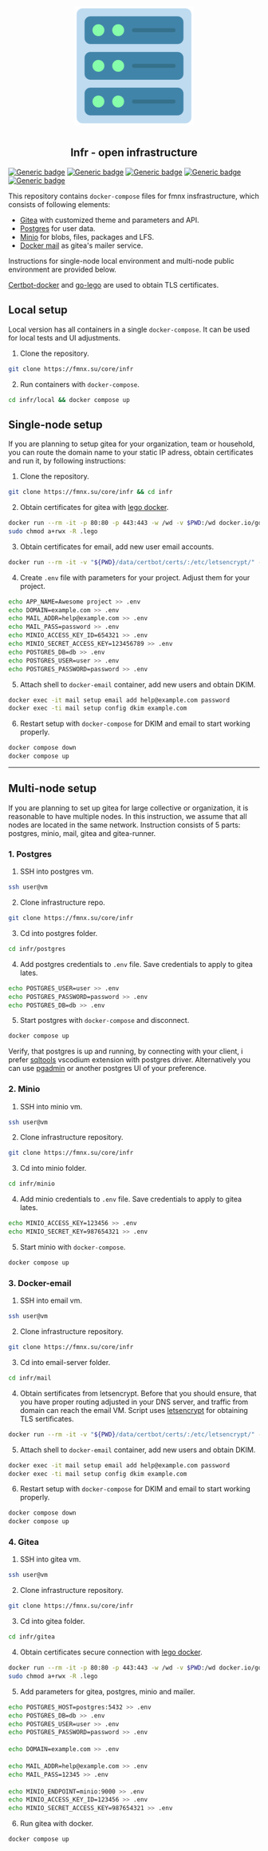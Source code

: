 <p align="center">
<img style="align: center; padding-left: 10px; padding-right: 10px; padding-bottom: 10px;" width="238px" height="238px" src="logo.png" />
</p>

<h2 align="center">Infr - open infrastructure</h2>

[![Generic badge](https://img.shields.io/badge/license-gpl-orange.svg)](https://fmnx.su/infr/fmnx/src/branch/main/LICENSE)
[![Generic badge](https://img.shields.io/badge/fmnx-repo-006db0.svg)](https://fmnx.su/core/infr)
[![Generic badge](https://img.shields.io/badge/codeberg-repo-45a3fb.svg)](https://codeberg.org/fmnx/infr)
[![Generic badge](https://img.shields.io/badge/github-repo-red.svg)](https://github.com/fmnx-io/infr)
[![Generic badge](https://img.shields.io/badge/flaticon-icons-03fca1.svg)](https://www.flaticon.com)

This repository contains `docker-compose` files for fmnx insfrastructure, which consists of following elements:

- [Gitea](https://about.gitea.com/) with customized theme and parameters and API.
- [Postgres](https://www.postgresql.org/) for user data.
- [Minio](https://min.io/) for blobs, files, packages and LFS.
- [Docker mail](https://github.com/docker-mailserver/docker-mailserver) as gitea's mailer service.

Instructions for single-node local environment and multi-node public environment are provided below.

[Certbot-docker](https://hub.docker.com/r/certbot/certbot) and [go-lego](https://github.com/go-acme/lego) are used to obtain TLS certificates.

## Local setup

Local version has all containers in a single `docker-compose`. It can be used for local tests and UI adjustments.

1. Clone the repository.

```sh
git clone https://fmnx.su/core/infr
```

2. Run containers with `docker-compose`.

```sh
cd infr/local && docker compose up
```

## Single-node setup

If you are planning to setup gitea for your organization, team or household, you can route the domain name to your static IP adress, obtain certificates and run it, by following instructions:

1. Clone the repository.

```sh
git clone https://fmnx.su/core/infr && cd infr
```

2. Obtain certificates for gitea with [lego docker](https://hub.docker.com/r/goacme/lego/).

```sh
docker run --rm -it -p 80:80 -p 443:443 -w /wd -v $PWD:/wd docker.io/goacme/lego --email="name@example.com" --domains="example.com" --http run
sudo chmod a+rwx -R .lego
```

3. Obtain certificates for email, add new user email accounts.

```sh
docker run --rm -it -v "${PWD}/data/certbot/certs/:/etc/letsencrypt/" -v "${PWD}/data/certbot/logs/:/var/log/letsencrypt/" -p 80:80 docker.io/certbot/certbot certonly --standalone -d mail.example.com
```

4. Create `.env` file with parameters for your project. Adjust them for your project.

```sh
echo APP_NAME=Awesome project >> .env
echo DOMAIN=example.com >> .env
echo MAIL_ADDR=help@example.com >> .env
echo MAIL_PASS=password >> .env
echo MINIO_ACCESS_KEY_ID=654321 >> .env
echo MINIO_SECRET_ACCESS_KEY=123456789 >> .env
echo POSTGRES_DB=db >> .env
echo POSTGRES_USER=user >> .env
echo POSTGRES_PASSWORD=password >> .env
```

5. Attach shell to `docker-email` container, add new users and obtain DKIM.

```sh
docker exec -it mail setup email add help@example.com password
docker exec -ti mail setup config dkim example.com
```

6. Restart setup with `docker-compose` for DKIM and email to start working properly.

```sh
docker compose down
docker compose up
```

---

## Multi-node setup

If you are planning to set up gitea for large collective or organization, it is reasonable to have multiple nodes. In this instruction, we assume that all nodes are located in the same network. Instruction consists of 5 parts: postgres, minio, mail, gitea and gitea-runner.

### 1. Postgres

1. SSH into postgres vm.

```sh
ssh user@vm
```

2. Clone infrastructure repo.

```sh
git clone https://fmnx.su/core/infr
```

3. Cd into postgres folder.

```sh
cd infr/postgres
```

4. Add postgres credentials to `.env` file. Save credentials to apply to gitea lates.

```sh
echo POSTGRES_USER=user >> .env
echo POSTGRES_PASSWORD=password >> .env
echo POSTGRES_DB=db >> .env
```

5. Start postgres with `docker-compose` and disconnect.

```sh
docker compose up
```

Verify, that postgres is up and running, by connecting with your client, i prefer [sqltools](https://open-vsx.org/extension/mtxr/sqltools) vscodium extension with postgres driver. Alternatively you can use [pgadmin](https://www.pgadmin.org/) or another postgres UI of your preference.

### 2. Minio

1. SSH into minio vm.

```sh
ssh user@vm
```

2. Clone infrastructure repository.

```sh
git clone https://fmnx.su/core/infr
```

3. Cd into minio folder.

```sh
cd infr/minio
```

4. Add minio credentials to `.env` file. Save credentials to apply to gitea lates.

```sh
echo MINIO_ACCESS_KEY=123456 >> .env
echo MINIO_SECRET_KEY=987654321 >> .env
```

5. Start minio with `docker-compose`.

```sh
docker compose up
```

### 3. Docker-email

1. SSH into email vm.

```sh
ssh user@vm
```

2. Clone infrastructure repository.

```sh
git clone https://fmnx.su/core/infr
```

3. Cd into email-server folder.

```sh
cd infr/mail
```

4. Obtain sertificates from letsencrypt. Before that you should ensure, that you have proper routing adjusted in your DNS server, and traffic from domain can reach the email VM. Script uses [letsencrypt](https://letsencrypt.org/) for obtaining TLS sertificates.

```sh
docker run --rm -it -v "${PWD}/data/certbot/certs/:/etc/letsencrypt/" -v "${PWD}/data/certbot/logs/:/var/log/letsencrypt/" -p 80:80 docker.io/certbot/certbot certonly --standalone -d mail.example.com
```

5. Attach shell to `docker-email` container, add new users and obtain DKIM.

```sh
docker exec -it mail setup email add help@example.com password
docker exec -ti mail setup config dkim example.com
```

6. Restart setup with `docker-compose` for DKIM and email to start working properly.

```sh
docker compose down
docker compose up
```

### 4. Gitea

1. SSH into gitea vm.

```sh
ssh user@vm
```

2. Clone infrastructure repository.

```sh
git clone https://fmnx.su/core/infr
```

3. Cd into gitea folder.

```sh
cd infr/gitea
```

4. Obtain certificates secure connection with [lego docker](https://hub.docker.com/r/goacme/lego/).

```sh
docker run --rm -it -p 80:80 -p 443:443 -w /wd -v $PWD:/wd docker.io/goacme/lego --email="name@example.com" --domains="example.com" --http run
sudo chmod a+rwx -R .lego
```

5. Add parameters for gitea, postgres, minio and mailer.

```sh
echo POSTGRES_HOST=postgres:5432 >> .env
echo POSTGRES_DB=db >> .env
echo POSTGRES_USER=user >> .env
echo POSTGRES_PASSWORD=password >> .env

echo DOMAIN=example.com >> .env

echo MAIL_ADDR=help@example.com >> .env
echo MAIL_PASS=12345 >> .env

echo MINIO_ENDPOINT=minio:9000 >> .env
echo MINIO_ACCESS_KEY_ID=123456 >> .env
echo MINIO_SECRET_ACCESS_KEY=987654321 >> .env
```

6. Run gitea with docker.

```sh
docker compose up
```
